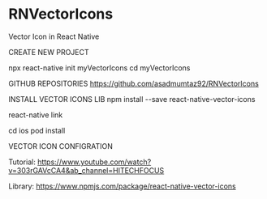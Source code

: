 # RNVectorIcons

Vector Icon in React Native


CREATE NEW PROJECT

npx react-native init myVectorIcons
cd myVectorIcons


GITHUB REPOSITORIES
https://github.com/asadmumtaz92/RNVectorIcons


INSTALL VECTOR ICONS LIB
npm install --save react-native-vector-icons

react-native link

cd ios 
pod install


VECTOR ICON CONFIGRATION

Tutorial: https://www.youtube.com/watch?v=303rGAVcCA4&ab_channel=HITECHFOCUS

Library: https://www.npmjs.com/package/react-native-vector-icons
 
